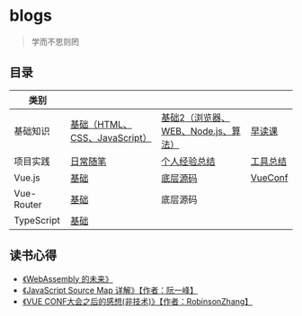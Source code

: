 # blogs
> 学而不思则罔

## 目录
| 类别 | | | |
|--|--|--|--|
| 基础知识 | [基础（HTML、CSS、JavaScript）](/src/Interview/Basics.md) | [基础2（浏览器、WEB、Node.js、算法）](/src/Interview/Basics2.md) | [早读课](/src/Reference/Links.md) |
| 项目实践 | [日常随笔](/src/Interview/Experience.md) | [个人经验总结](/src/Experience/Summary.md) | [工具总结](/src/Experience/Tools.md) |
| Vue.js | [基础](/src/Vue/Basics.md) | [底层源码](/src/Vue/SourceCode.md) | [VueConf](/src/Vue/VueConf.md) |
| Vue-Router | [基础](/src/VueRouter/Basic.md) | 底层源码 |
| TypeScript | [基础](/src/Basics/TS/Basics.md) |

## 读书心得
* [《WebAssembly 的未来》](/src/Article/WebAssembly.md)
* [《JavaScript Source Map 详解》【作者：阮一峰】](/src/Article/SourceMap.md)
* [《VUE CONF大会之后的感想(非技术)》【作者：RobinsonZhang】](/src/Article/VueConfFeeling.md)
